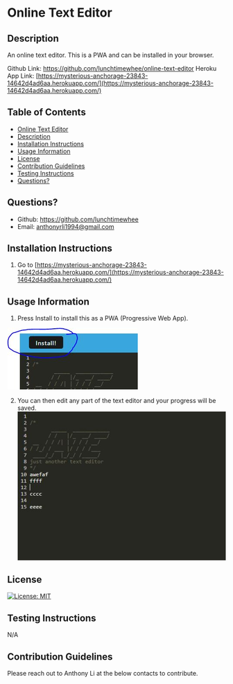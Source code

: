 # Online Text Editor

## Description
An online text editor. This is a PWA and can be installed in your browser.

Github Link: https://github.com/lunchtimewhee/online-text-editor
Heroku App Link: [https://mysterious-anchorage-23843-14642d4ad6aa.herokuapp.com/](https://mysterious-anchorage-23843-14642d4ad6aa.herokuapp.com/)

## Table of Contents
 - [Online Text Editor](#online-text-editor)
 - [Description](#description)
 - [Installation Instructions](#installation-instructions)
 - [Usage Information](#usage-information)
 - [License](#license)
 - [Contribution Guidelines](#contribution-guidelines)
 - [Testing Instructions](#testing-instructions)
 - [Questions?](#questions)


## Questions?
- Github: https://github.com/lunchtimewhee 
- Email: anthonyrli1994@gmail.com

## Installation Instructions
1. Go to [https://mysterious-anchorage-23843-14642d4ad6aa.herokuapp.com/](https://mysterious-anchorage-23843-14642d4ad6aa.herokuapp.com/)

## Usage Information
1. Press Install to install this as a PWA (Progressive Web App).

![](./images/step1.JPG)

2. You can then edit any part of the text editor and your progress will be saved.
![](./images/step2.JPG)



## License
[![License: MIT](https://img.shields.io/badge/License-MIT-yellow.svg)](https://opensource.org/licenses/MIT)

## Testing Instructions
N/A

## Contribution Guidelines
Please reach out to Anthony Li at the below contacts to contribute.


